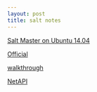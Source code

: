 ```yaml
---
layout: post
title: salt notes
---
```


[Salt Master on Ubuntu 14.04](https://www.digitalocean.com/community/tutorials/how-to-install-and-configure-salt-master-and-minion-servers-on-ubuntu-14-04)

[Official](https://docs.saltstack.com/en/latest/topics/installation/index.html)


[walkthrough](https://docs.saltstack.com/en/latest/topics/tutorials/walkthrough.html)

[NetAPI](https://docs.saltstack.com/en/latest/topics/netapi/index.html)
